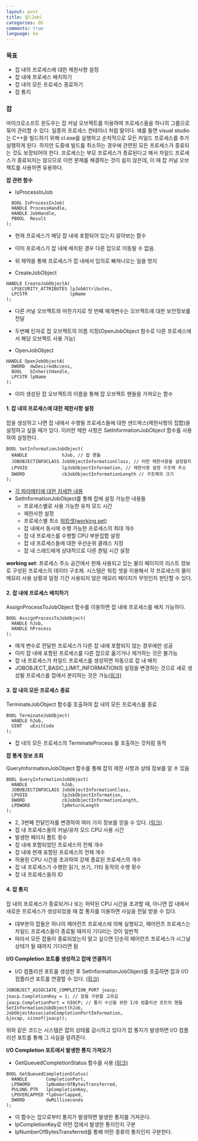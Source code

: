 ```yaml
---
layout: post
title: 잡(Job)
categories: OS
comments: true
language: ko
---
```



### 목표
- 잡 내의 프로세스에 대한 제한사항 설정
- 잡 내에 프로세스 배치하기
- 잡 내의 모든 프로세스 종료하기
- 잡 통지

### 잡

마이크로소프트 윈도우는 잡 커널 오브젝트를 이용하여 프로세스들을 하나의 그룹으로 묶어 관리할 수 있다. 일종의 프로세스 컨테이너 처럼 말이다. 예를 들면 visual studio는 C++을 빌드하기 위해 cl.exe를 실행하고 순차적으로 모든 차일드 프로세스를 추가 실행하게 된다. 하지만 도중에 빌드를 취소하는 경우에 관련된 모든 프로세스가 종료되는 것도 보장되어야 한다. 프로세스는 부모 프로세스가 종료된다고 해서 차일드 프로세스가 종료되지는 않으므로 이런 문제를 해결하는 것이 쉽지 않은데, 이 때 잡 커널 오브젝트를 사용하면 유용하다.

**잡 관련 함수**

- IsProcessInJob
```
  BOOL IsProcessInJob(
  HANDLE ProcessHandle,
  HANDLE JobHandle,
  PBOOL  Result
);
```
  - 현재 프로세스가 해당 잡 내에 포함되어 있는지 알아보는 함수
  - 이미 프로세스가 잡 내에 배치된 경우 다른 잡으로 이동될 수 없음.
  - 위 제약을 통해 프로세스가 잡 내에서 임의로 빠져나오는 일을 방지


- CreateJobObject
```
HANDLE CreateJobObjectA(
  LPSECURITY_ATTRIBUTES lpJobAttributes,
  LPCSTR                lpName
);
```

- 다른 커널 오브젝트와 마찬가지로 첫 번째 매개변수는 오브젝트에 대한 보안정보를 전달
- 두번째 인자로 잡 오브젝트의 이름 지정(OpenJobObject 함수로 다른 프로세스에서 해당 오브젝트 사용 가능)

- OpenJobObject
```
HANDLE OpenJobObjectA(
  DWORD  dwDesiredAccess,
  BOOL   bInheritHandle,
  LPCSTR lpName
);
```
- 이미 생성된 잡 오브젝트의 이름을 통해 잡 오브젝트 핸들을 가져오는 함수


#### 1. 잡 내의 프로세스에 대한 제한사항 설정

잡을 생성하고 나면 잡 내에서 수행될 프로세스들에 대한 샌드박스(제한사항의 집합)을 설정하고 싶을 때가 있다.
이러한 제한 사항은 SetInformationJobObject 함수를 사용하여 설정한다.

```
BOOL SetInformationJobObject(
  HANDLE             hJob, // 잡 핸들
  JOBOBJECTINFOCLASS JobObjectInformationClass, // 어떤 제한사항을 설정할지
  LPVOID             lpJobObjectInformation, // 제한사항 설정 구조체 주소
  DWORD              cbJobObjectInformationLength // 구조체의 크기
);
```
- [각 파라메터에 대한 자세한 내용](https://docs.microsoft.com/en-us/windows/win32/api/jobapi2/nf-jobapi2-setinformationjobobject)
- SetInformationJobObject를 통해 잡에 설정 가능한 내용들
  - 프로세스별로 사용 가능한 유저 모드 시간
  - 제한사한 설정
  - 프로세스별 최소 <u>워킹셋(working set)</u>
  - 잡 내에서 동시에 수행 가능한 프로세스의 최대 개수
  - 잡 내 프로세스를 수행할 CPU 부분집합 설정
  - 잡 내 프로세스들에 대한 우선순위 클래스 지정
  - 잡 내 스레드에게 상대적으로 다른 퀀텀 시간 설정



**working set**: 프로세스 주소 공간에서 현재 사용되고 있는 물리 페이지의 리스트 정보로 구성된 프로세스의 데이터 구조체. 시스템은 워킹 셋을 이용해서 각 프로세스의 물리 메모리 사용 상황과 일정 기간 사용되지 않은 메모리 페이지가 무엇인지 판단할 수 있다.

#### 2. 잡 내에 프로세스 배치하기

AssignProcessToJobObject 함수를 이용하면 잡 내에 프로세스를 배치 가능하다.

```
BOOL AssignProcessToJobObject(
  HANDLE hJob,
  HANDLE hProcess
);
```

- 매개 변수로 전달한 프로세스가 다른 잡 내에 포함되지 않는 경우에만 성공
- 이미 잡 내에 포함된 프로세스를 다른 잡으로 옮기거나 제거하는 것은 불가능
- 잡 내 프로세스가 차일드 프로세스를 생성하면 자동으로 잡 내 배치
- JOBOBJECT_BASIC_LIMIT_INFORMATION의 설정을 변경하는 것으로 새로 생성될 프로세스를 잡에서 분리하는 것은 가능[(링크)](https://docs.microsoft.com/en-us/windows/win32/api/winnt/ns-winnt-_jobobject_basic_limit_information)


#### 3. 잡 내의 모든 프로세스 종료

TerminateJobObject 함수를 호출하여 잡 내의 모든 프로세스를 종료

```
BOOL TerminateJobObject(
  HANDLE hJob,
  UINT   uExitCode
);
```

- 잡 내의 모든 프로세스의 TerminateProcess 를 호출하는 것처럼 동작

**잡 통계 정보 조회**

QueryInformationJobObject 함수를 통해 잡의 제한 사항과 상태 정보를 알 수 있음

```
BOOL QueryInformationJobObject(
  HANDLE             hJob,
  JOBOBJECTINFOCLASS JobObjectInformationClass,
  LPVOID             lpJobObjectInformation,
  DWORD              cbJobObjectInformationLength,
  LPDWORD            lpReturnLength
);
```

- 2, 3번째 전달인자를 변경하여 여러 가지 정보를 얻을 수 있다. [(링크)](https://docs.microsoft.com/en-us/windows/win32/api/jobapi2/nf-jobapi2-queryinformationjobobject)
- 잡 내 프로세스들의 커널/유저 모드 CPU 사용 시간
- 발생한 페이지 폴트 횟수
- 잡 내에 포함되었던 프로세스의 전체 개수
- 잡 내에 현재 포함된 프로세스의 전체 개수
- 허용된 CPU 시간을 초과하여 강제 종료된 프로세스의 개수
- 잡 내 프로세스가 수행한 읽기, 쓰기, 기타 동작의 수행 횟수
- 잡 내 프로세스들의 ID

#### 4. 잡 통지

잡 내의 프로세스가 종료되거나 또는 허락된 CPU 시간을 초과할 때, 아니면 잡 내에서 새로운 프로세스가 생성되었을 때 잡 통지를 이용하면 사실을 전달 받을 수 있다.

- 대부분의 잡들은 하나의 페어런츠 프로세스에 의해 실행되고, 페어런츠 프로세스는 차일드 프로세스들이 종료될 때까지 기다리는 것이 일반적
- 따라서 모든 잡들이 종료되었는지 알고 싶으면 단순히 페어런츠 프로세스가 시그널 상태가 될 떄까지 기다리면 됨

**I/O Completion 포트를 생성하고 잡에 연결하기**

- I/O 컴플리션 포트를 생성한 후 SetInformationJobObject를 호출하면 잡과 I/O 컴플리션 포트를 연결할 수 있다. [(링크)](https://docs.microsoft.com/en-us/windows/win32/api/jobapi2/nf-jobapi2-setinformationjobobject)

```
JOBOBJECT_ASSOCIATE_COMPLETION_PORT joacp;
joacp.CompletionKey = 1; // 잡을 구분할 고유값
joacp.CompletionPort = hIOCP; // 통지 수신을 위한 I/O 컴플리션 포트의 핸들
SetInformationJobObject(hJob, JobObjectAssociateCompletionPortImformation,
&jocap, sizeof(joacp));
```

위와 같은 코드는 시스템은 잡의 상태를 감시하고 있다가 잡 통지가 발생하면 I/O 컴플리션 포트를 통해 그 사실을 알려준다.

**I/O Completion 포트에서 발생한 통지 가져오기**

- GetQueuedCompletionStatus 함수를 사용 [(링크)](https://docs.microsoft.com/en-us/windows/win32/api/ioapiset/nf-ioapiset-getqueuedcompletionstatus)

```
BOOL GetQueuedCompletionStatus(
  HANDLE       CompletionPort,
  LPDWORD      lpNumberOfBytesTransferred,
  PULONG_PTR   lpCompletionKey,
  LPOVERLAPPED *lpOverlapped,
  DWORD        dwMilliseconds
);
```

- 이 함수는 잡으로부터 통지가 발생하면 발생한 통지를 가져온다.
- lpCompletionKey로 어떤 잡에서 발생한 통지인지 구분
- lpNumberOfBytesTransferred를 통해 어떤 종류의 통지인지 구분한다.

